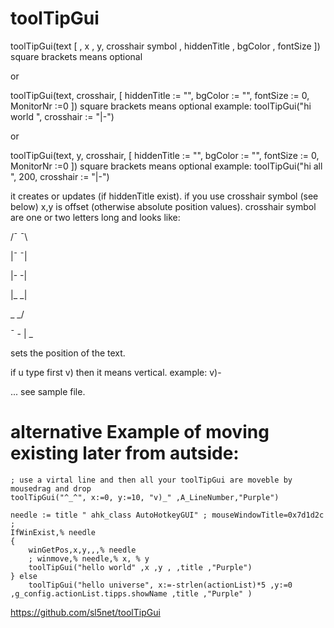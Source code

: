 # toolTipGui

toolTipGui(text [ , x , y, crosshair symbol , hiddenTitle , bgColor , fontSize ])
square brackets means optional

or

toolTipGui(text, crosshair, [ hiddenTitle := "", bgColor := "", fontSize := 0, MonitorNr :=0 ])
square brackets means optional
example: toolTipGui("hi world ", crosshair := "|-")

or

toolTipGui(text, y, crosshair, [ hiddenTitle := "", bgColor := "", fontSize := 0, MonitorNr :=0 ])
square brackets means optional
example: toolTipGui("hi all ", 200, crosshair := "|-")

it creates or updates (if hiddenTitle exist).
if you use crosshair symbol (see below)
x,y is offset (otherwise absolute position values).
crosshair symbol are one or two letters long and looks like:

/¯ ¯\

|¯ ¯| 

|- -| 

|_ _| 

\_ _/ 

¯ - | _ 

sets the position of the text.

if u type first v) then it means vertical.
example: 
v)-

... see sample file.

# alternative Example of moving existing later from autside:
```
; use a virtal line and then all your toolTipGui are moveble by mousedrag and drop
toolTipGui("^_^", x:=0, y:=10, "v)_" ,A_LineNumber,"Purple")

needle := title " ahk_class AutoHotkeyGUI" ; mouseWindowTitle=0x7d1d2c  ;
IfWinExist,% needle
{
	winGetPos,x,y,,,% needle
	; winmove,% needle,% x, % y
	toolTipGui("hello world" ,x ,y , ,title ,"Purple")
} else
	toolTipGui("hello universe", x:=-strlen(actionList)*5 ,y:=0 ,g_config.actionList.tipps.showName ,title ,"Purple" )
```

https://github.com/sl5net/toolTipGui